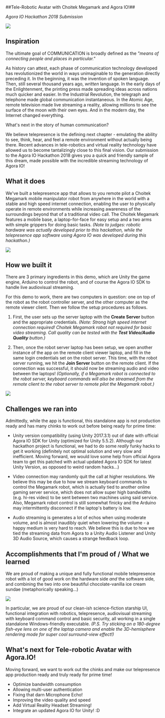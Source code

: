 ##Tele-Robotic Avatar with Choitek Megamark and Agora IO!##

*Agora IO Hackathon 2018 Submission*

![](Cameras.jpg)

## Inspiration
The ultimate goal of COMMUNICATION is broadly defined as the *"means of connecting people and places in particular."*

As history can attest, each phase of communication technology developed has revolutionized the world in ways unimaginable to the generation directly preceding it. In the beginning, it was the invention of spoken language. Then, still several thousand years ago, *written* language. In the early days of the Enlightenment, the printing press made spreading ideas across nations much quicker and easier. In the Industrial Revolution, the telegraph and telephone made global communication instantaneous. In the Atomic Age, remote television made live streaming a reality, allowing millions to see the surface of the moon with their own eyes. And in the modern day, the Internet changed everything.

What's next in the story of human communication?

We believe telepresence is the defining next chapter - emulating the ability to see, think, hear, and feel a remote environment without actually being there. Recent advances in tele-robotics and virtual reality technology have allowed us to become tantalizingly close to this final vision. Our submission to the Agora IO Hackathon 2018 gives you a quick and friendly sample of this dream, made possible with the incredible streaming technology of Agora IO!

## What it does
We've built a telepresence app that allows to you remote pilot a Choitek Megamark mobile manipulator robot from anywhere in the world with a stable and high speed internet connection, enabling the user to physically operate in remote environments while increasing awareness of the surroundings beyond that of a traditional video call. The Choitek Megamark features a mobile base, a laptop-for-face for easy setup and a two arms with simple grippers for doing basic tasks. *(Note to judges: robotic hardware was actually developed prior to this hackathon, while the telepresence app software using Agora IO was developed during this hackathon.)*

![](RobotView.gif)

## How we built it

There are 3 primary ingredients in this demo, which are Unity the game engine, Arduino to control the robot, and of course the Agora IO SDK to handle live audiovisual streaming.

For this demo to work, there are two computers in question: one on top of the robot as the robot controller server, and the other computer as the remote viewer client. Then we follow the setup procedures as follows.

1. First, the user sets up the server laptop with the **Create Server** button and the appropriate credentials. *(Note: Strong high speed internet connection required! Choitek Megamark robot not required for basic video streaming. Call quality can be tested with the **Test Video/Audio Quality** button.)*

2. Then, once the robot server laptop has been setup, we open another instance of the app on the remote client viewer laptop, and fill in the same login credentials set on the robot server. This time, with the robot server running, we hit the **Join Server** button on the remote client. If the connection was successful, it should now be streaming audio and video between the laptops! *(Optionally, if a Megamark robot is connected to the robot server, keyboard commands will also be streamed from the remote client to the robot server to remote pilot the Megamark robot.)*

![](MegamarkTeleoperator.jpg)

## Challenges we ran into
Admittedly, while the app is functional, this standalone app is not production ready and has many chinks to work out before being ready for prime time:

- Unity version compatibility (using Unity 2017.3.1) out of date with official Agora IO SDK for Unity (optimized for Unity 5.5.2).
Although our hackathon project is functional, we had to do some *really* funky hacks to get it working (definitely not optimal solution and very slow and inefficient. Moving forward, we would love some help from official Agora team to get this patched with actual updated Agora IO SDK for latest Unity Version, as opposed to weird random hacks...)

- Video connection may randomly quit the call at higher resolutions. We believe this may be due to how we stream keyboard commands to control the Megamark robot, which is actually tied to another online gaming server service, which does not allow super high bandwidths (e.g. hi-res video) to be sent between two machines using said service. Also, Megamark robot control is still somewhat finicky and the Arduino may intermittently disconnect if the laptop's battery is low.

- Audio streaming is generates a lot of echos when using moderate volume, and is almost inaudibly quiet when lowering the volume - a happy medium is very hard to reach. We believe this is due to how we tied the streaming data from Agora to a Unity Audio Listener and Unity 3D Audio Source, which causes a strange feedback loop.

## Accomplishments that I'm proud of / What we learned 

We are proud of making a unique and fully functional mobile telepresence robot with a lot of good work on the hardware side *and* the software side, and combining the two into one beautiful chocolate-vanilla ice cream sundae (metaphorically speaking...)

![](ScifiHUD.gif)

In particular, we are proud of our clean-ish science-fiction starship UI, functional integration with robotics, telepresence, audiovisual streaming with keyboard command control and basic security, all working in a single standalone Windows-friendly executable. *(P.S. Try sticking on a 180-degree fish-eye lens on one of the laptop camera and enable the 3D-hemisphere rendering mode for super cool surround-view effect!)*

## What's next for Tele-robotic Avatar with Agora.IO!

Moving forward, we want to work out the chinks and make our telepresence app production ready and truly ready for prime time! 
- Optimize bandwidth consumption
- Allowing multi-user authentication
- Fixing that darn Microphone Echo!
- Improving the video quality and speed
- Add Virtual Reality Headset Streaming!
- Integrate an updated Agora IO for Unity! :D

